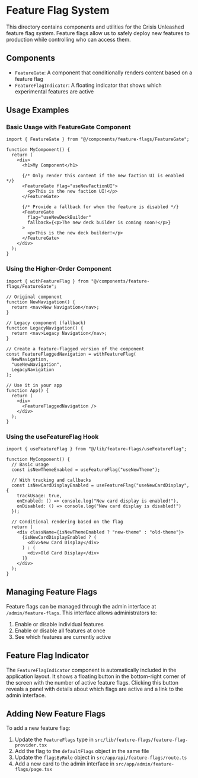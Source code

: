 # Feature Flag System

This directory contains components and utilities for the Crisis Unleashed feature flag system. Feature flags allow us to safely deploy new features to production while controlling who can access them.

## Components

- `FeatureGate`: A component that conditionally renders content based on a feature flag
- `FeatureFlagIndicator`: A floating indicator that shows which experimental features are active

## Usage Examples

### Basic Usage with FeatureGate Component

```tsx
import { FeatureGate } from "@/components/feature-flags/FeatureGate";

function MyComponent() {
  return (
    <div>
      <h1>My Component</h1>
      
      {/* Only render this content if the new faction UI is enabled */}
      <FeatureGate flag="useNewFactionUI">
        <p>This is the new faction UI!</p>
      </FeatureGate>
      
      {/* Provide a fallback for when the feature is disabled */}
      <FeatureGate 
        flag="useNewDeckBuilder" 
        fallback={<p>The new deck builder is coming soon!</p>}
      >
        <p>This is the new deck builder!</p>
      </FeatureGate>
    </div>
  );
}
```

### Using the Higher-Order Component

```tsx
import { withFeatureFlag } from "@/components/feature-flags/FeatureGate";

// Original component
function NewNavigation() {
  return <nav>New Navigation</nav>;
}

// Legacy component (fallback)
function LegacyNavigation() {
  return <nav>Legacy Navigation</nav>;
}

// Create a feature-flagged version of the component
const FeatureFlaggedNavigation = withFeatureFlag(
  NewNavigation,
  "useNewNavigation",
  LegacyNavigation
);

// Use it in your app
function App() {
  return (
    <div>
      <FeatureFlaggedNavigation />
    </div>
  );
}
```

### Using the useFeatureFlag Hook

```tsx
import { useFeatureFlag } from "@/lib/feature-flags/useFeatureFlag";

function MyComponent() {
  // Basic usage
  const isNewThemeEnabled = useFeatureFlag("useNewTheme");
  
  // With tracking and callbacks
  const isNewCardDisplayEnabled = useFeatureFlag("useNewCardDisplay", {
    trackUsage: true,
    onEnabled: () => console.log("New card display is enabled!"),
    onDisabled: () => console.log("New card display is disabled!")
  });
  
  // Conditional rendering based on the flag
  return (
    <div className={isNewThemeEnabled ? "new-theme" : "old-theme"}>
      {isNewCardDisplayEnabled ? (
        <div>New Card Display</div>
      ) : (
        <div>Old Card Display</div>
      )}
    </div>
  );
}
```

## Managing Feature Flags

Feature flags can be managed through the admin interface at `/admin/feature-flags`. This interface allows administrators to:

1. Enable or disable individual features
2. Enable or disable all features at once
3. See which features are currently active

## Feature Flag Indicator

The `FeatureFlagIndicator` component is automatically included in the application layout. It shows a floating button in the bottom-right corner of the screen with the number of active feature flags. Clicking this button reveals a panel with details about which flags are active and a link to the admin interface.

## Adding New Feature Flags

To add a new feature flag:

1. Update the `FeatureFlags` type in `src/lib/feature-flags/feature-flag-provider.tsx`
2. Add the flag to the `defaultFlags` object in the same file
3. Update the `flagsByRole` object in `src/app/api/feature-flags/route.ts`
4. Add a new card to the admin interface in `src/app/admin/feature-flags/page.tsx`